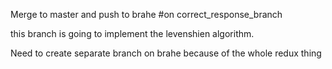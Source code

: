 Merge to master and push to brahe
#on correct_response_branch

this branch is going to implement the levenshien algorithm.

Need to create separate branch on brahe because of the whole redux thing
